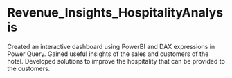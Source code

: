 # Revenue_Insights_HospitalityAnalysis
Created an interactive dashboard using PowerBI and DAX expressions in Power Query.
Gained useful insights of the sales and customers of the hotel.
Developed solutions to improve the hospitality that can be provided to the customers.
